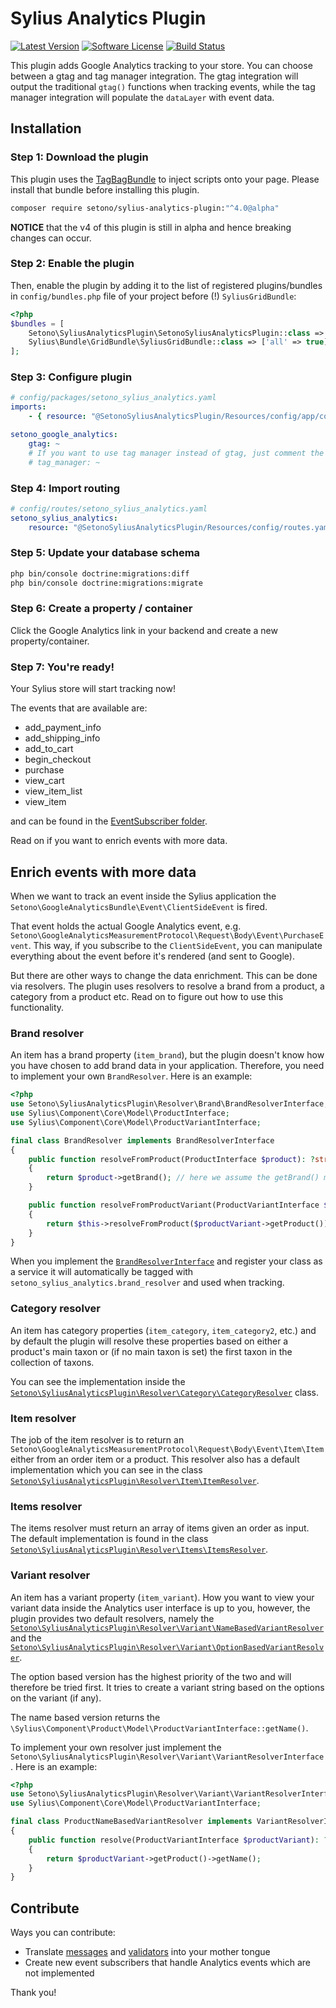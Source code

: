 # Sylius Analytics Plugin

[![Latest Version][ico-version]][link-packagist]
[![Software License][ico-license]](LICENSE)
[![Build Status][ico-github-actions]][link-github-actions]

This plugin adds Google Analytics tracking to your store. You can choose between a gtag and tag manager integration.
The gtag integration will output the traditional `gtag()` functions when tracking events, while the tag manager integration
will populate the `dataLayer` with event data.

## Installation

### Step 1: Download the plugin

This plugin uses the [TagBagBundle](https://github.com/Setono/TagBagBundle) to inject scripts onto your page.
Please install that bundle before installing this plugin.

```bash
composer require setono/sylius-analytics-plugin:"^4.0@alpha"
```

**NOTICE** that the v4 of this plugin is still in alpha and hence breaking changes can occur.

### Step 2: Enable the plugin

Then, enable the plugin by adding it to the list of registered plugins/bundles
in `config/bundles.php` file of your project before (!) `SyliusGridBundle`:

```php
<?php
$bundles = [
    Setono\SyliusAnalyticsPlugin\SetonoSyliusAnalyticsPlugin::class => ['all' => true],
    Sylius\Bundle\GridBundle\SyliusGridBundle::class => ['all' => true],
];
```

### Step 3: Configure plugin

```yaml
# config/packages/setono_sylius_analytics.yaml
imports:
    - { resource: "@SetonoSyliusAnalyticsPlugin/Resources/config/app/config.yaml" }

setono_google_analytics:
    gtag: ~
    # If you want to use tag manager instead of gtag, just comment the line above and remove the comment below
    # tag_manager: ~
```

### Step 4: Import routing

```yaml
# config/routes/setono_sylius_analytics.yaml
setono_sylius_analytics:
    resource: "@SetonoSyliusAnalyticsPlugin/Resources/config/routes.yaml"
```

### Step 5: Update your database schema

```bash
php bin/console doctrine:migrations:diff
php bin/console doctrine:migrations:migrate
```

### Step 6: Create a property / container
Click the Google Analytics link in your backend and create a new property/container.

### Step 7: You're ready!
Your Sylius store will start tracking now!

The events that are available are:
- add_payment_info
- add_shipping_info
- add_to_cart
- begin_checkout
- purchase
- view_cart
- view_item_list
- view_item

and can be found in the [EventSubscriber folder](src/EventSubscriber).

Read on if you want to enrich events with more data.

## Enrich events with more data
When we want to track an event inside the Sylius application the `Setono\GoogleAnalyticsBundle\Event\ClientSideEvent` is fired.

That event holds the actual Google Analytics event, e.g. `Setono\GoogleAnalyticsMeasurementProtocol\Request\Body\Event\PurchaseEvent`.
This way, if you subscribe to the `ClientSideEvent`, you can manipulate everything about the event before it's rendered (and sent to Google).

But there are other ways to change the data enrichment. This can be done via resolvers. The plugin uses resolvers to
resolve a brand from a product, a category from a product etc. Read on to figure out how to use this functionality.

### Brand resolver
An item has a brand property (`item_brand`), but the plugin doesn't know how you have chosen to
add brand data in your application. Therefore, you need to implement your own `BrandResolver`. Here is an example:

```php
<?php
use Setono\SyliusAnalyticsPlugin\Resolver\Brand\BrandResolverInterface;
use Sylius\Component\Core\Model\ProductInterface;
use Sylius\Component\Core\Model\ProductVariantInterface;

final class BrandResolver implements BrandResolverInterface
{
    public function resolveFromProduct(ProductInterface $product): ?string
    {
        return $product->getBrand(); // here we assume the getBrand() method will return a brand name or null (if not set)
    }

    public function resolveFromProductVariant(ProductVariantInterface $productVariant): ?string
    {
        return $this->resolveFromProduct($productVariant->getProduct());
    }
}
```

When you implement the [`BrandResolverInterface`](src/Resolver/Brand/BrandResolverInterface.php) and register your class as a service it will automatically
be tagged with `setono_sylius_analytics.brand_resolver` and used when tracking.

### Category resolver
An item has category properties (`item_category`, `item_category2`, etc.) and by default the plugin will resolve these
properties based on either a product's main taxon or (if no main taxon is set) the first taxon in the collection of taxons.

You can see the implementation inside the
[`Setono\SyliusAnalyticsPlugin\Resolver\Category\CategoryResolver`](src/Resolver/Category/CategoryResolver.php) class.

### Item resolver
The job of the item resolver is to return an `Setono\GoogleAnalyticsMeasurementProtocol\Request\Body\Event\Item\Item`
either from an order item or a product. This resolver also has a default implementation which you can see in the class
[`Setono\SyliusAnalyticsPlugin\Resolver\Item\ItemResolver`](src/Resolver/Item/ItemResolver.php).

### Items resolver
The items resolver must return an array of items given an order as input. The default implementation is found in the class
[`Setono\SyliusAnalyticsPlugin\Resolver\Items\ItemsResolver`](src/Resolver/Items/ItemsResolver.php).

### Variant resolver
An item has a variant property (`item_variant`). How you want to view your variant data inside the Analytics
user interface is up to you, however, the plugin provides two default resolvers, namely the
[`Setono\SyliusAnalyticsPlugin\Resolver\Variant\NameBasedVariantResolver`](src/Resolver/Variant/NameBasedVariantResolver.php)
and the [`Setono\SyliusAnalyticsPlugin\Resolver\Variant\OptionBasedVariantResolver`](src/Resolver/Variant/OptionBasedVariantResolver.php).

The option based version has the highest priority of the two and will therefore be tried first. It tries to create a
variant string based on the options on the variant (if any).

The name based version returns the `\Sylius\Component\Product\Model\ProductVariantInterface::getName()`.

To implement your own resolver just implement the `Setono\SyliusAnalyticsPlugin\Resolver\Variant\VariantResolverInterface`.
Here is an example:

```php
<?php
use Setono\SyliusAnalyticsPlugin\Resolver\Variant\VariantResolverInterface;
use Sylius\Component\Core\Model\ProductVariantInterface;

final class ProductNameBasedVariantResolver implements VariantResolverInterface
{
    public function resolve(ProductVariantInterface $productVariant): ?string
    {
        return $productVariant->getProduct()->getName();
    }
}
```

## Contribute
Ways you can contribute:
* Translate [messages](src/Resources/translations/messages.en.yaml) and [validators](src/Resources/translations/validators.en.yaml) into your mother tongue
* Create new event subscribers that handle Analytics events which are not implemented

Thank you!

[ico-version]: https://poser.pugx.org/setono/sylius-analytics-plugin/v/stable
[ico-license]: https://poser.pugx.org/setono/sylius-analytics-plugin/license
[ico-github-actions]: https://github.com/Setono/SyliusAnalyticsPlugin/workflows/build/badge.svg

[link-packagist]: https://packagist.org/packages/setono/sylius-analytics-plugin
[link-github-actions]: https://github.com/Setono/SyliusAnalyticsPlugin/actions
